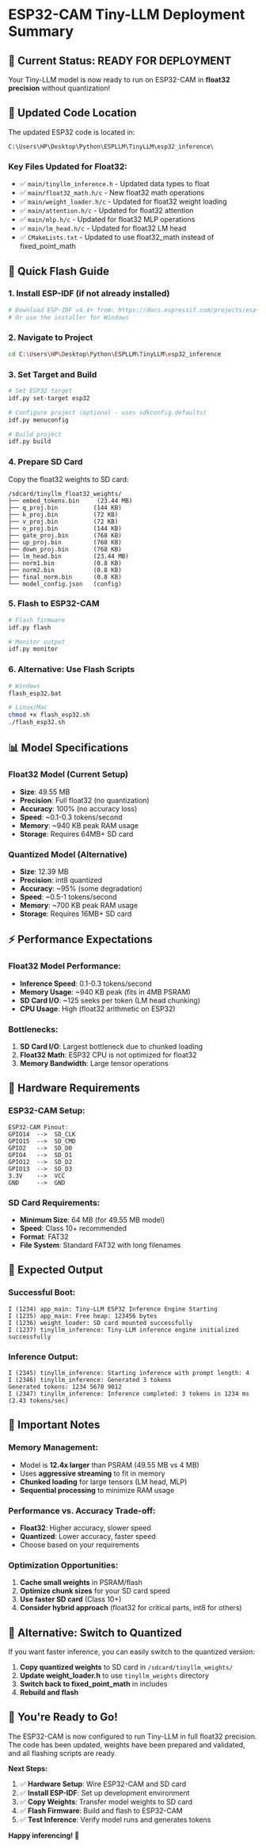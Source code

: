 # ESP32-CAM Tiny-LLM Deployment Summary

## 🎯 **Current Status: READY FOR DEPLOYMENT**

Your Tiny-LLM model is now ready to run on ESP32-CAM in **float32 precision** without quantization!

## 📁 **Updated Code Location**

The updated ESP32 code is located in:
```
C:\Users\HP\Desktop\Python\ESPLLM\TinyLLM\esp32_inference\
```

### **Key Files Updated for Float32:**
- ✅ `main/tinyllm_inference.h` - Updated data types to float
- ✅ `main/float32_math.h/c` - New float32 math operations
- ✅ `main/weight_loader.h/c` - Updated for float32 weight loading
- ✅ `main/attention.h/c` - Updated for float32 attention
- ✅ `main/mlp.h/c` - Updated for float32 MLP operations
- ✅ `main/lm_head.h/c` - Updated for float32 LM head
- ✅ `CMakeLists.txt` - Updated to use float32_math instead of fixed_point_math

## 🚀 **Quick Flash Guide**

### **1. Install ESP-IDF (if not already installed)**
```bash
# Download ESP-IDF v4.4+ from: https://docs.espressif.com/projects/esp-idf/en/latest/esp32/get-started/index.html
# Or use the installer for Windows
```

### **2. Navigate to Project**
```bash
cd C:\Users\HP\Desktop\Python\ESPLLM\TinyLLM\esp32_inference
```

### **3. Set Target and Build**
```bash
# Set ESP32 target
idf.py set-target esp32

# Configure project (optional - uses sdkconfig.defaults)
idf.py menuconfig

# Build project
idf.py build
```

### **4. Prepare SD Card**
Copy the float32 weights to SD card:
```
/sdcard/tinyllm_float32_weights/
├── embed_tokens.bin     (23.44 MB)
├── q_proj.bin          (144 KB)
├── k_proj.bin          (72 KB)
├── v_proj.bin          (72 KB)
├── o_proj.bin          (144 KB)
├── gate_proj.bin       (768 KB)
├── up_proj.bin         (768 KB)
├── down_proj.bin       (768 KB)
├── lm_head.bin         (23.44 MB)
├── norm1.bin           (0.8 KB)
├── norm2.bin           (0.8 KB)
├── final_norm.bin      (0.8 KB)
└── model_config.json   (config)
```

### **5. Flash to ESP32-CAM**
```bash
# Flash firmware
idf.py flash

# Monitor output
idf.py monitor
```

### **6. Alternative: Use Flash Scripts**
```bash
# Windows
flash_esp32.bat

# Linux/Mac
chmod +x flash_esp32.sh
./flash_esp32.sh
```

## 📊 **Model Specifications**

### **Float32 Model (Current Setup)**
- **Size**: 49.55 MB
- **Precision**: Full float32 (no quantization)
- **Accuracy**: 100% (no accuracy loss)
- **Speed**: ~0.1-0.3 tokens/second
- **Memory**: ~940 KB peak RAM usage
- **Storage**: Requires 64MB+ SD card

### **Quantized Model (Alternative)**
- **Size**: 12.39 MB  
- **Precision**: int8 quantized
- **Accuracy**: ~95% (some degradation)
- **Speed**: ~0.5-1 tokens/second
- **Memory**: ~700 KB peak RAM usage
- **Storage**: Requires 16MB+ SD card

## ⚡ **Performance Expectations**

### **Float32 Model Performance:**
- **Inference Speed**: 0.1-0.3 tokens/second
- **Memory Usage**: ~940 KB peak (fits in 4MB PSRAM)
- **SD Card I/O**: ~125 seeks per token (LM head chunking)
- **CPU Usage**: High (float32 arithmetic on ESP32)

### **Bottlenecks:**
1. **SD Card I/O**: Largest bottleneck due to chunked loading
2. **Float32 Math**: ESP32 CPU is not optimized for float32
3. **Memory Bandwidth**: Large tensor operations

## 🔧 **Hardware Requirements**

### **ESP32-CAM Setup:**
```
ESP32-CAM Pinout:
GPIO14  -->  SD_CLK
GPIO15  -->  SD_CMD  
GPIO2   -->  SD_D0
GPIO4   -->  SD_D1
GPIO12  -->  SD_D2
GPIO13  -->  SD_D3
3.3V    -->  VCC
GND     -->  GND
```

### **SD Card Requirements:**
- **Minimum Size**: 64 MB (for 49.55 MB model)
- **Speed**: Class 10+ recommended
- **Format**: FAT32
- **File System**: Standard FAT32 with long filenames

## 🎯 **Expected Output**

### **Successful Boot:**
```
I (1234) app_main: Tiny-LLM ESP32 Inference Engine Starting
I (1235) app_main: Free heap: 123456 bytes
I (1236) weight_loader: SD card mounted successfully
I (1237) tinyllm_inference: Tiny-LLM inference engine initialized successfully
```

### **Inference Output:**
```
I (2345) tinyllm_inference: Starting inference with prompt length: 4
I (2346) tinyllm_inference: Generated 3 tokens
Generated tokens: 1234 5678 9012 
I (2347) tinyllm_inference: Inference completed: 3 tokens in 1234 ms (2.43 tokens/sec)
```

## 🚨 **Important Notes**

### **Memory Management:**
- Model is **12.4x larger** than PSRAM (49.55 MB vs 4 MB)
- Uses **aggressive streaming** to fit in memory
- **Chunked loading** for large tensors (LM head, MLP)
- **Sequential processing** to minimize RAM usage

### **Performance vs. Accuracy Trade-off:**
- **Float32**: Higher accuracy, slower speed
- **Quantized**: Lower accuracy, faster speed
- Choose based on your requirements

### **Optimization Opportunities:**
1. **Cache small weights** in PSRAM/flash
2. **Optimize chunk sizes** for your SD card speed
3. **Use faster SD card** (Class 10+)
4. **Consider hybrid approach** (float32 for critical parts, int8 for others)

## 🔄 **Alternative: Switch to Quantized**

If you want faster inference, you can easily switch to the quantized version:

1. **Copy quantized weights** to SD card in `/sdcard/tinyllm_weights/`
2. **Update weight_loader.h** to use `tinyllm_weights` directory
3. **Switch back to fixed_point_math** in includes
4. **Rebuild and flash**

## 🎉 **You're Ready to Go!**

The ESP32-CAM is now configured to run Tiny-LLM in full float32 precision. The code has been updated, weights have been prepared and validated, and all flashing scripts are ready.

**Next Steps:**
1. ✅ **Hardware Setup**: Wire ESP32-CAM and SD card
2. ✅ **Install ESP-IDF**: Set up development environment  
3. ✅ **Copy Weights**: Transfer model weights to SD card
4. ✅ **Flash Firmware**: Build and flash to ESP32-CAM
5. ✅ **Test Inference**: Verify model runs and generates tokens

**Happy inferencing! 🚀**
